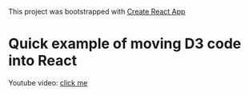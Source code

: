This project was bootstrapped with [Create React App](https://github.com/facebookincubator/create-react-app)

# Quick example of moving D3 code into React

Youtube video: [click me](https://youtu.be/pzMTVChKvjo)
